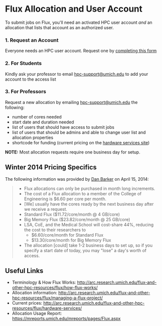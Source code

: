 Flux Allocation and User Account
================================

To submit jobs on Flux, you'll need an activated HPC user account _and_ an
allocation that lists that account as an authorized user.

### 1. Request an Account
Everyone needs an HPC user account. Request one by
[completing this form](https://www.engin.umich.edu/form/cacaccountapplication)

### 2. For __Students__
Kindly ask your professor to email <hpc-support@umich.edu> to add your account to the access list

### 3. For __Professors__
Request a new allocation by emailing <hpc-support@umich.edu> the following:
- number of cores needed
- start date and duration needed
- list of users that should have access to submit jobs
- list of users that should be admins and able to change user list and allocation properties
- shortcode for funding (current pricing on the [hardware services site](http://arc.research.umich.edu/flux-and-other-hpc-resources/flux/hardware-services/))

__NOTE:__ Most allocation requests require one business day for setup.


## Winter 2014 Pricing Specifics
The following information was provided by [Dan Barker](mailto:danbarke@umich.edu) on April 15, 2014:

> - Flux allocations can only be purchased in month long increments.
> - The cost of a Flux allocation to a member of the College of Engineering is $6.60 per core per month.
> - [We] usually have the cores ready by the next business day after we receive a request.
> - Standard Flux ($11.72/core/month @ 4 GB/core)
> - Big Memory Flux ($23.82/core/month @ 25 GB/core)
> - LSA, CoE, and the Medical School will cost-share 44%, reducing the cost to their researchers to
>   * $6.60/core/month for Standard Flux
>   * $13.30/core/month for Big Memory Flux
> - The allocation [could] take 1-2 business days to set up, so if you specify a start date of today, you may "lose" a day's worth of access.


## Useful Links
- Terminology & How Flux Works: <http://arc.research.umich.edu/flux-and-other-hpc-resources/flux/how-flux-works/>
- Allocation information: <http://arc.research.umich.edu/flux-and-other-hpc-resources/flux/managing-a-flux-project/>
- Current prices: <http://arc.research.umich.edu/flux-and-other-hpc-resources/flux/hardware-services/>
- Allocation Usage Report: <https://mreports.umich.edu/mreports/pages/Flux.aspx>
